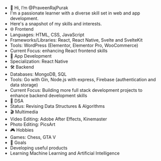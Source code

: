 - 👋 Hi, I’m @PraveenRajPurak
- I'm a passionate learner with a diverse skill set in web and app development.
- Here's a snapshot of my skills and interests.
- 🌐 Frontend
- Languages: HTML, CSS, JavaScript
- Frameworks/Libraries: React, React Native, Svelte and SvelteKit
- Tools: WordPress (Elementor, Elementor Pro, WooCommerce)
- Current Focus: enhancing React frontend skills
- 📱 App Development
- Specialization: React Native
- 🛠️ Backend
- Databases: MongoDB, SQL
- Tools: Go with Gin, Node.js with express, Firebase (authentication and data storage)
- Current Focus: Building more full stack development projects to enhance backend development skills
- 🔄 DSA
- Status: Revising Data Structures & Algorithms
- 🎬 Multimedia
- Video Editing: Adobe After Effects, Kinemaster
- Photo Editing: PicsArt
- 🎮 Hobbies
- Games: Chess, GTA V
- 🎯 Goals
- Developing useful products
- Learning Machine Learning and Artificial Intelligence
<!---
PraveenRajPurak/PraveenRajPurak is a ✨ special ✨ repository because its `README.md` (this file) appears on your GitHub profile.
You can click the Preview link to take a look at your changes.
--->
